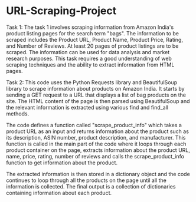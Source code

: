 # URL-Scraping-Project
Task 1:
The task 1 involves scraping information from Amazon India's product listing pages for the search term "bags". 
The information to be scraped includes the Product URL, Product Name, Product Price, Rating, and Number of Reviews. At least 20 pages of product listings are to be scraped. The information can be used for data analysis and market research purposes. This task requires a good understanding of web scraping techniques and the ability to extract information from HTML pages.

Task 2:
This code uses the Python Requests library and BeautifulSoup library to scrape information about products on Amazon India. It starts by sending a GET request to a URL that displays a list of bag products on the site. The HTML content of the page is then parsed using BeautifulSoup and the relevant information is extracted using various find and find_all methods.

The code defines a function called "scrape_product_info" which takes a product URL as an input and returns information about the product such as its description, ASIN number, product description, and manufacturer. This function is called in the main part of the code where it loops through each product container on the page, extracts information about the product URL, name, price, rating, number of reviews and calls the scrape_product_info function to get information about the product.

The extracted information is then stored in a dictionary object and the code continues to loop through all the products on the page until all the information is collected. The final output is a collection of dictionaries containing information about each product.
